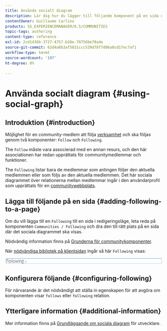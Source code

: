 ```yaml
---
title: Använda socialt diagram
description: Lär dig hur du lägger till följande komponent på en sida där inloggade communitymedlemmar kan följa aktiviteter eller följa aktiviteter.
contentOwner: Guillaume Carlino
products: SG_EXPERIENCEMANAGER/6.5/COMMUNITIES
topic-tags: authoring
content-type: reference
exl-id: 2cd1436b-3727-4757-b28e-70756be78a4e
source-git-commit: 62d4a8b3af5031ccc539d78f7d06a8cd1fec7af1
workflow-type: tm+mt
source-wordcount: '197'
ht-degree: 0%

---
```


# Använda socialt diagram {#using-social-graph}

## Introduktion {#introduction}

Möjlighet för en community-medlem att följa [verksamhet](activities.md) och ska följas genom två komponenter: `Follow` och `Following`.

The `Follow` måste vara associerad med en annan resurs, och den här associationen har redan upprättats för communitymedlemmar och funktioner.

The `Following` listar bara de medlemmar som antingen följer den aktuella medlemmen eller som följs av den aktuella medlemmen. Det här sociala diagrammet över relationerna mellan medlemmar ingår i den användarprofil som upprättats för en [communitywebbplats](overview.md#communitiessites).

## Lägga till följande på en sida {#adding-following-to-a-page}

Om du vill lägga till en `Following` till en sida i redigeringsläge, leta reda på komponenten `Communities / Following` och dra den till rätt plats på en sida där det sociala diagrammet ska visas.

Nödvändig information finns på [Grunderna för communitykomponenter](basics.md).

När [nödvändiga bibliotek på klientsidan](essentials-socialgraph.md#essentials-for-client-side) ingår så här `Following` visas:

![följande](assets/following.png)

## Konfigurera följande {#configuring-following}

För närvarande är det nödvändigt att ställa in egenskapen för att avgöra om komponenten visar `follows` eller `following` relation.

## Ytterligare information {#additional-information}

Mer information finns på [Grundläggande om sociala diagram](essentials-socialgraph.md) för utvecklare.
